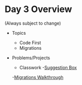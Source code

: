 # Day 3 Overview

(Always subject to change)

- Topics
  - Code First
  - Migrations
- Problems/Projects
  - Classwork
   -[Suggestion Box](https://docs.google.com/a/wecancodeit.org/presentation/d/1FX787R7R9UrSFlbf6RnrRObsaqW_5yXV1TiFsycxEWY/edit?usp=sharing)

   -[Migrations Walkthrough](https://docs.google.com/presentation/d/14Mf60EoUVF5ple2oUwMZKpspd2Bk8QFbJXazMCHWQcg/edit?usp=sharing)
